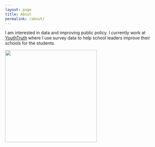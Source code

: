 ```yaml
---
layout: page
title: About
permalink: /about/
---
```


I am interested in data and improving public policy. I currently work at [YouthTruth][YouthTruth] where I use survey data to help school leaders improve their schools for the students.

<img src="../assets/images/me.jpeg" width="300"/>

[YouthTruth]: https://youthtruthsurvey.org
